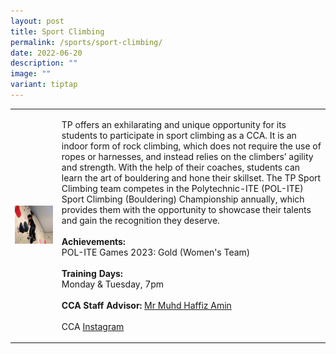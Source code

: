 ```yaml
---
layout: post
title: Sport Climbing
permalink: /sports/sport-climbing/
date: 2022-06-20
description: ""
image: ""
variant: tiptap
---
```

<table style="minWidth: 50px">
<colgroup>
<col>
<col>
</colgroup>
<tbody>
<tr>
<td rowspan="1" colspan="1">
<div class="isomer-image-wrapper">
<img style="width: 100%" height="auto" width="100%" alt="" src="/images/Sports/Sport_Climbing.png">
</div>
</td>
<td rowspan="1" colspan="1">
<p>TP offers an exhilarating and unique opportunity for its students to participate
in sport climbing as a CCA. It is an indoor form of rock climbing, which
does not require the use of ropes or harnesses, and instead relies on the
climbers’ agility and strength. With the help of their coaches, students
can learn the art of bouldering and hone their skillset. The TP Sport Climbing
team competes in the Polytechnic-ITE (POL-ITE) Sport Climbing (Bouldering)
Championship annually, which provides them with the opportunity to showcase
their talents and gain the recognition they deserve.
<br>
<br><strong>Achievements:</strong>
<br>POL-ITE Games 2023: Gold (Women's Team)
<br>
<br><strong>Training Days:</strong>
<br>Monday &amp; Tuesday, 7pm
<br>
<br><strong>CCA Staff Advisor:</strong>  <a href="mailto:Muhammad_Haffiz_AMIN@TP.EDU.SG" rel="noopener noreferrer nofollow" target="_blank">Mr Muhd Haffiz Amin</a>
<br>
<br>CCA <a href="https://www.instagram.com/teamtpsc" rel="noopener noreferrer nofollow" target="_blank">Instagram</a>
</p>
</td>
</tr>
</tbody>
</table>
<p></p>